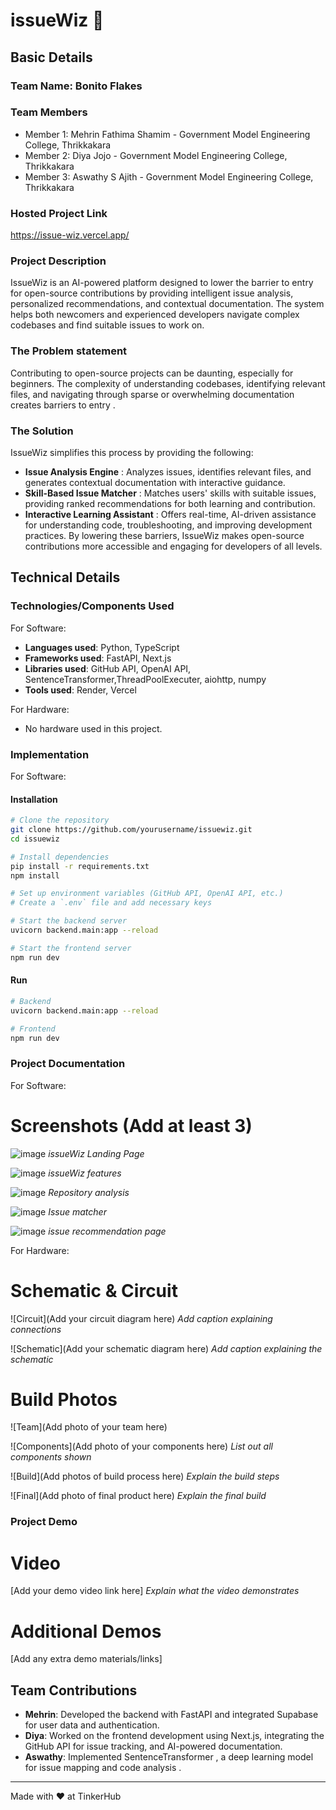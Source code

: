 # issueWiz 🎯


## Basic Details
### Team Name: Bonito Flakes


### Team Members
- Member 1: Mehrin Fathima Shamim - Government Model Engineering College, Thrikkakara
- Member 2: Diya Jojo - Government Model Engineering College, Thrikkakara
- Member 3: Aswathy S Ajith - Government Model Engineering College, Thrikkakara
  
### Hosted Project Link
https://issue-wiz.vercel.app/

### Project Description
IssueWiz is an AI-powered platform designed to lower the barrier to entry for open-source contributions by providing intelligent issue analysis, personalized recommendations, and contextual documentation. The system helps both newcomers and experienced developers navigate complex codebases and find suitable issues to work on.


### The Problem statement
Contributing to open-source projects can be daunting, especially for beginners. The complexity of understanding codebases, identifying relevant files, and navigating through sparse or overwhelming documentation creates barriers to entry .

### The Solution
IssueWiz simplifies this process by providing the following:

- **Issue Analysis Engine** : Analyzes issues, identifies relevant files, and generates contextual documentation with interactive guidance.
- **Skill-Based Issue Matcher** : Matches users' skills with suitable issues, providing ranked recommendations for both learning and contribution.
- **Interactive Learning Assistant** : Offers real-time, AI-driven assistance for understanding code, troubleshooting, and improving development practices.
By lowering these barriers, IssueWiz makes open-source contributions more accessible and engaging for developers of all levels.


## Technical Details
### Technologies/Components Used
For Software:
- **Languages used**: Python, TypeScript
- **Frameworks used**: FastAPI, Next.js
- **Libraries used**: GitHub API, OpenAI API, SentenceTransformer,ThreadPoolExecuter, aiohttp, numpy
- **Tools used**: Render, Vercel

For Hardware:
- No hardware used in this project.

### Implementation
For Software:
#### Installation
```bash
# Clone the repository
git clone https://github.com/yourusername/issuewiz.git
cd issuewiz

# Install dependencies
pip install -r requirements.txt
npm install

# Set up environment variables (GitHub API, OpenAI API, etc.)
# Create a `.env` file and add necessary keys

# Start the backend server
uvicorn backend.main:app --reload

# Start the frontend server
npm run dev
```

#### Run
```bash
# Backend
uvicorn backend.main:app --reload

# Frontend
npm run dev
```
### Project Documentation
For Software:

# Screenshots (Add at least 3)
![image](https://github.com/user-attachments/assets/5cd41a5e-2a13-43f2-8a3f-f3183475561f)
*issueWiz Landing Page*

![image](https://github.com/user-attachments/assets/9a22aa07-a260-46ef-a091-e29d4f0a006b)
*issueWiz features*

![image](https://github.com/user-attachments/assets/7586f338-5bbf-4fc8-b916-b16d2bdf979e)
*Repository analysis*

![image](https://github.com/user-attachments/assets/25c5e572-b148-4f46-a49d-e42c6dab1a2e)
*Issue matcher*

![image](https://github.com/user-attachments/assets/295f3dfe-59d6-465a-9009-c6a0e8ae6907)
*issue recommendation page*



For Hardware:

# Schematic & Circuit
![Circuit](Add your circuit diagram here)
*Add caption explaining connections*

![Schematic](Add your schematic diagram here)
*Add caption explaining the schematic*

# Build Photos
![Team](Add photo of your team here)


![Components](Add photo of your components here)
*List out all components shown*

![Build](Add photos of build process here)
*Explain the build steps*

![Final](Add photo of final product here)
*Explain the final build*

### Project Demo
# Video
[Add your demo video link here]
*Explain what the video demonstrates*

# Additional Demos
[Add any extra demo materials/links]

## Team Contributions
- **Mehrin**: Developed the backend with FastAPI and integrated Supabase for user data and authentication.
- **Diya**: Worked on the frontend development using Next.js, integrating the GitHub API for issue tracking, and AI-powered documentation.
- **Aswathy**: Implemented SentenceTransformer , a deep learning model for issue mapping and code analysis .

---
Made with ❤️ at TinkerHub
